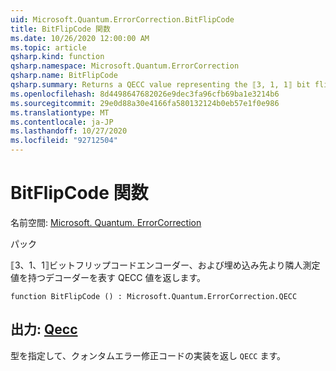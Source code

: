 ```yaml
---
uid: Microsoft.Quantum.ErrorCorrection.BitFlipCode
title: BitFlipCode 関数
ms.date: 10/26/2020 12:00:00 AM
ms.topic: article
qsharp.kind: function
qsharp.namespace: Microsoft.Quantum.ErrorCorrection
qsharp.name: BitFlipCode
qsharp.summary: Returns a QECC value representing the ⟦3, 1, 1⟧ bit flip code encoder and decoder with in-place syndrome measurement.
ms.openlocfilehash: 8d4498647682026e9dec3fa96cfb69ba1e3214b6
ms.sourcegitcommit: 29e0d88a30e4166fa580132124b0eb57e1f0e986
ms.translationtype: MT
ms.contentlocale: ja-JP
ms.lasthandoff: 10/27/2020
ms.locfileid: "92712504"
---
```

# <a name="bitflipcode-function"></a>BitFlipCode 関数

名前空間: [Microsoft. Quantum. ErrorCorrection](xref:Microsoft.Quantum.ErrorCorrection)

パック [](https://nuget.org/packages/)


⟦3、1、1⟧ビットフリップコードエンコーダー、および埋め込み先より隣人測定値を持つデコーダーを表す QECC 値を返します。

```qsharp
function BitFlipCode () : Microsoft.Quantum.ErrorCorrection.QECC
```


## <a name="output--qecc"></a>出力: [Qecc](xref:Microsoft.Quantum.ErrorCorrection.QECC)

型を指定して、クォンタムエラー修正コードの実装を返し `QECC` ます。